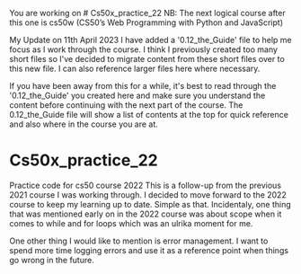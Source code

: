 You are working on # Cs50x_practice_22
NB: The next logical course after this one is cs50w (CS50’s Web Programming with Python and JavaScript)

My Update on 11th April 2023
I have added a '0.12_the_Guide' file to help me focus as I work through the course. I think I previously created too many short files so I've decided to migrate content from these short files over to this new file. I can also reference larger files here where necessary. 

If you have been away from this for a while, it's best to read through the '0.12_the_Guide'  you created here and make sure you understand the content before continuing with the next part of the course. The 0.12_the_Guide file will show a list of contents at the top for quick reference and also where in the course you are at. 



# Cs50x_practice_22
Practice code for cs50 course 2022
This is a follow-up from the previous 2021 course I was working through. I decided to move forward to the 2022 course to keep my learning up to date. Simple as that. 
Incidentaly, one thing that was mentioned early on in the 2022 course was about scope when it comes to while and for loops which was an ulrika moment for me. 

One other thing I would like to mention is error management. I want to spend more time logging errors and use it as a reference point when things go wrong in the future. 




